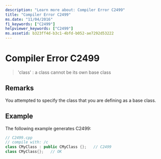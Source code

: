 ```yaml
---
description: "Learn more about: Compiler Error C2499"
title: "Compiler Error C2499"
ms.date: "11/04/2016"
f1_keywords: ["C2499"]
helpviewer_keywords: ["C2499"]
ms.assetid: b323ff4d-b3c1-4bfd-b052-ae7292d53222
---
```

# Compiler Error C2499

> 'class' : a class cannot be its own base class

## Remarks

You attempted to specify the class that you are defining as a base class.

## Example

The following example generates C2499:

```cpp
// C2499.cpp
// compile with: /c
class CMyClass : public CMyClass {};   // C2499
class CMyClass{};   // OK
```
